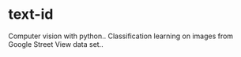 # text-id

Computer vision with python..
Classification learning on images from Google Street View data set..

